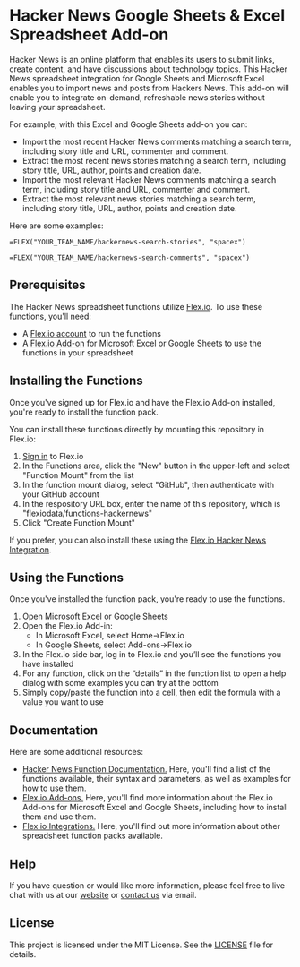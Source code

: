 # Hacker News Google Sheets & Excel Spreadsheet Add-on

Hacker News is an online platform that enables its users to submit links, create content, and have discussions about technology topics. This Hacker News spreadsheet integration for Google Sheets and Microsoft Excel enables you to import news and posts from Hackers News. This add-on will enable you to integrate on-demand, refreshable news stories without leaving your spreadsheet.

For example, with this Excel and Google Sheets add-on you can:

* Import the most recent Hacker News comments matching a search term, including story title and URL, commenter and comment.
* Extract the most recent news stories matching a search term, including story title, URL, author, points and creation date.
* Import the most relevant Hacker News comments matching a search term, including story title and URL, commenter and comment.
* Extract the most relevant news stories matching a search term, including story title, URL, author, points and creation date.

Here are some examples:

```
=FLEX("YOUR_TEAM_NAME/hackernews-search-stories", "spacex")
```

```
=FLEX("YOUR_TEAM_NAME/hackernews-search-comments", "spacex")
```

## Prerequisites

The Hacker News spreadsheet functions utilize [Flex.io](https://www.flex.io). To use these functions, you'll need:

* A [Flex.io account](https://www.flex.io/app/signup) to run the functions
* A [Flex.io Add-on](https://www.flex.io/add-ons) for Microsoft Excel or Google Sheets to use the functions in your spreadsheet

## Installing the Functions

Once you've signed up for Flex.io and have the Flex.io Add-on installed, you're ready to install the function pack.

You can install these functions directly by mounting this repository in Flex.io:

1. [Sign in](https://www.flex.io/app/signin) to Flex.io
2. In the Functions area, click the "New" button in the upper-left and select "Function Mount" from the list
3. In the function mount dialog, select "GitHub", then authenticate with your GitHub account
4. In the respository URL box, enter the name of this repository, which is "flexiodata/functions-hackernews"
5. Click "Create Function Mount"

If you prefer, you can also install these using the [Flex.io Hacker News Integration](https://www.flex.io/integrations/hackernews).

## Using the Functions

Once you've installed the function pack, you're ready to use the functions.

1. Open Microsoft Excel or Google Sheets
2. Open the Flex.io Add-in:
   - In Microsoft Excel, select Home->Flex.io
   - In Google Sheets, select Add-ons->Flex.io
3. In the Flex.io side bar, log in to Flex.io and you’ll see the functions you have installed
4. For any function, click on the “details” in the function list to open a help dialog with some examples you can try at the bottom
5. Simply copy/paste the function into a cell, then edit the formula with a value you want to use

## Documentation

Here are some additional resources:

* [Hacker News Function Documentation.](https://www.flex.io/integrations/hackernews#functions-and-syntax) Here, you'll find a list of the functions available, their syntax and parameters, as well as examples for how to use them.
* [Flex.io Add-ons.](https://www.flex.io/add-ons) Here, you'll find more information about the Flex.io Add-ons for Microsoft Excel and Google Sheets, including how to install them and use them.
* [Flex.io Integrations.](https://www.flex.io/integrations) Here, you'll find out more information about other spreadsheet function packs available.

## Help

If you have question or would like more information, please feel free to live chat with us at our [website](https://www.flex.io) or [contact us](https://www.flex.io/about#contact-us) via email.

## License

This project is licensed under the MIT License. See the [LICENSE](LICENSE) file for details.

